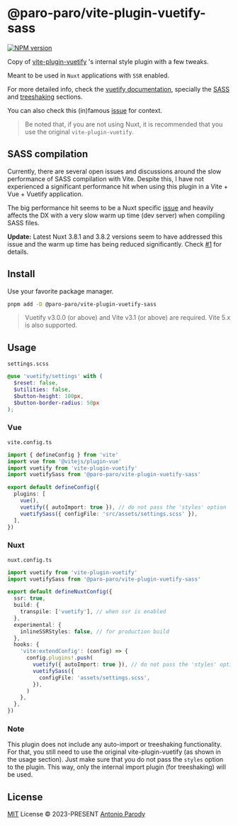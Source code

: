 # @paro-paro/vite-plugin-vuetify-sass 

[![NPM version](https://img.shields.io/npm/v/@paro-paro/vite-plugin-vuetify-sass?color=a1b858)](https://www.npmjs.com/package/@paro-paro/vite-plugin-vuetify-sass)

Copy of [vite-plugin-vuetify](https://github.com/vuetifyjs/vuetify-loader/blob/master/packages/vite-plugin) 's internal style plugin with a few tweaks. 

Meant to be used in `Nuxt` applications with `SSR` enabled.

For more detailed info, check the [vuetify documentation](https://vuetifyjs.com/en/), specially the [SASS](https://vuetifyjs.com/en/features/sass-variables) and [treeshaking](https://vuetifyjs.com/en/features/treeshaking) sections. 

You can also check this (in)famous [issue](https://github.com/vuetifyjs/vuetify-loader/issues/290) for context.

> Be noted that, if you are not using Nuxt, it is recommended that you use the original `vite-plugin-vuetify`.

## SASS compilation

Currently, there are several open issues and discussions around the slow performance of SASS compilation with Vite. Despite this, I have not experienced a significant performance hit when using this plugin in a Vite + Vue + Vuetify application.

The big performance hit seems to be a Nuxt specific [issue](https://github.com/nuxt/nuxt/issues/13824#issuecomment-1397319191) and heavily affects the DX with a very slow warm up time (dev server) when compiling SASS files.

**Update:** Latest Nuxt 3.8.1 and 3.8.2 versions seem to have addressed this issue and the warm up time has being reduced significantly. Check [#1](https://github.com/paro-paro/vite-plugin-vuetify-sass/issues/1) for details.

## Install

Use your favorite package manager.

```bash
pnpm add -D @paro-paro/vite-plugin-vuetify-sass
``` 

> Vuetify v3.0.0 (or above) and Vite v3.1 (or above) are required. Vite 5.x is also supported.

## Usage

`settings.scss`

```scss
@use 'vuetify/settings' with (
  $reset: false,
  $utilities: false,
  $button-height: 100px,
  $button-border-radius: 50px
);
```

### Vue
`vite.config.ts`

```ts
import { defineConfig } from 'vite'
import vue from '@vitejs/plugin-vue'
import vuetify from 'vite-plugin-vuetify'
import vuetifySass from '@paro-paro/vite-plugin-vuetify-sass'

export default defineConfig({
  plugins: [
    vue(),
    vuetify({ autoImport: true }), // do not pass the 'styles' option
    vuetifySass({ configFile: 'src/assets/settings.scss' }),
  ],
})
```

### Nuxt

`nuxt.config.ts`

```ts
import vuetify from 'vite-plugin-vuetify'
import vuetifySass from '@paro-paro/vite-plugin-vuetify-sass'

export default defineNuxtConfig({
  ssr: true,
  build: {
    transpile: ['vuetify'], // when ssr is enabled
  },
  experimental: {
    inlineSSRStyles: false, // for production build
  },
  hooks: {
    'vite:extendConfig': (config) => {
      config.plugins!.push(
        vuetify({ autoImport: true }), // do not pass the 'styles' option
        vuetifySass({
          configFile: 'assets/settings.scss',
        }),
      )
    },
  },
})
```

### Note

This plugin does not include any auto-import or treeshaking functionality. For that, you still need to use the original vite-plugin-vuetify (as shown in the usage section). Just make sure that you do not pass the `styles` option to the plugin. This way, only the internal import plugin (for treeshaking) will be used.

## License

[MIT](./LICENSE) License &copy; 2023-PRESENT [Antonio Parody](https://github.com/paro-paro)
